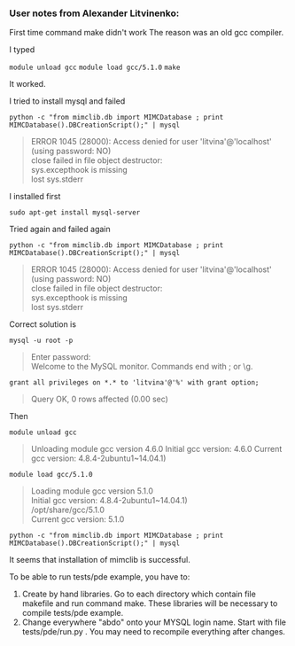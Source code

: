 ### User notes from Alexander Litvinenko:

First time command make didn't work The reason was an old gcc compiler. 

I typed

`module unload gcc`
`module load gcc/5.1.0`
`make`

It worked.

I tried to install mysql and failed

`python -c "from mimclib.db import MIMCDatabase ; print MIMCDatabase().DBCreationScript();" | mysql`

>ERROR 1045 (28000): Access denied for user 'litvina'@'localhost' (using password: NO) <br />
>close failed in file object destructor: <br />
>sys.excepthook is missing <br />
>lost sys.stderr 

I installed first

`sudo apt-get install mysql-server`

Tried again and failed again

`python -c "from mimclib.db import MIMCDatabase ; print MIMCDatabase().DBCreationScript();" | mysql`

>ERROR 1045 (28000): Access denied for user 'litvina'@'localhost' (using password: NO) <br />
>close failed in file object destructor: <br />
>sys.excepthook is missing <br />
>lost sys.stderr 

Correct solution is

`mysql -u root -p`

>Enter password: <br />
>Welcome to the MySQL monitor.  Commands end with ; or \g.


`grant all privileges on *.* to 'litvina'@'%' with grant option;`

>Query OK, 0 rows affected (0.00 sec)



Then

`module unload gcc`

>Unloading module gcc version 4.6.0
>Initial gcc version: 4.6.0
>Current gcc version: 4.8.4-2ubuntu1~14.04.1)

`module load gcc/5.1.0`

>Loading module gcc version 5.1.0 <br />
>Initial gcc version: 4.8.4-2ubuntu1~14.04.1) <br />
>/opt/share/gcc/5.1.0 <br />
>Current gcc version: 5.1.0 <br />

`python -c "from mimclib.db import MIMCDatabase ; print MIMCDatabase().DBCreationScript();" | mysql`

It seems that installation of mimclib is successful.

To be able to run tests/pde example, you have to:
1) Create by hand libraries. Go to each directory which contain file makefile and run command make. These libraries will be necessary to compile  tests/pde example.
2) Change everywhere "abdo" onto your MYSQL login name. Start with file tests/pde/run.py  . You may need to recompile everything after changes.

